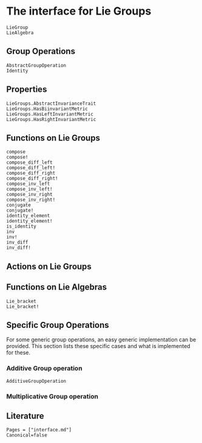 # The interface for Lie Groups

```@docs
LieGroup
LieAlgebra
```

## Group Operations

```@docs
AbstractGroupOperation
Identity
```

## Properties

```@docs
LieGroups.AbstractInvarianceTrait
LieGroups.HasBiinvariantMetric
LieGroups.HasLeftInvariantMetric
LieGroups.HasRightInvariantMetric
```

## Functions on Lie Groups

```@docs
compose
compose!
compose_diff_left
compose_diff_left!
compose_diff_right
compose_diff_right!
compose_inv_left
compose_inv_left!
compose_inv_right
compose_inv_right!
conjugate
conjugate!
identity_element
identity_element!
is_identity
inv
inv!
inv_diff
inv_diff!
```

## Actions on Lie Groups

## Functions on Lie Algebras

```@docs
Lie_bracket
Lie_bracket!
```

## Specific Group Operations

For some generic group operations, an easy generic implementation can be provided. This section lists these specific cases and what is implemented for these.

### Additive Group operation

```@docs
AdditiveGroupOperation
```

### Multiplicative Group operation

## Literature

```@bibliography
Pages = ["interface.md"]
Canonical=false
```
